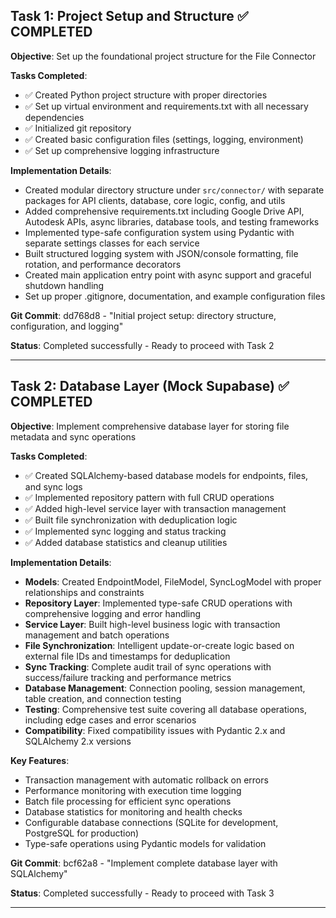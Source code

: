 ## Task 1: Project Setup and Structure ✅ COMPLETED

**Objective**: Set up the foundational project structure for the File Connector

**Tasks Completed**:
- ✅ Created Python project structure with proper directories
- ✅ Set up virtual environment and requirements.txt with all necessary dependencies
- ✅ Initialized git repository 
- ✅ Created basic configuration files (settings, logging, environment)
- ✅ Set up comprehensive logging infrastructure

**Implementation Details**:
- Created modular directory structure under `src/connector/` with separate packages for API clients, database, core logic, config, and utils
- Added comprehensive requirements.txt including Google Drive API, Autodesk APIs, async libraries, database tools, and testing frameworks
- Implemented type-safe configuration system using Pydantic with separate settings classes for each service
- Built structured logging system with JSON/console formatting, file rotation, and performance decorators
- Created main application entry point with async support and graceful shutdown handling
- Set up proper .gitignore, documentation, and example configuration files

**Git Commit**: dd768d8 - "Initial project setup: directory structure, configuration, and logging"

**Status**: Completed successfully - Ready to proceed with Task 2

---

## Task 2: Database Layer (Mock Supabase) ✅ COMPLETED

**Objective**: Implement comprehensive database layer for storing file metadata and sync operations

**Tasks Completed**:
- ✅ Created SQLAlchemy-based database models for endpoints, files, and sync logs
- ✅ Implemented repository pattern with full CRUD operations
- ✅ Added high-level service layer with transaction management 
- ✅ Built file synchronization with deduplication logic
- ✅ Implemented sync logging and status tracking
- ✅ Added database statistics and cleanup utilities

**Implementation Details**:
- **Models**: Created EndpointModel, FileModel, SyncLogModel with proper relationships and constraints
- **Repository Layer**: Implemented type-safe CRUD operations with comprehensive logging and error handling
- **Service Layer**: Built high-level business logic with transaction management and batch operations
- **File Synchronization**: Intelligent update-or-create logic based on external file IDs and timestamps for deduplication
- **Sync Tracking**: Complete audit trail of sync operations with success/failure tracking and performance metrics
- **Database Management**: Connection pooling, session management, table creation, and connection testing
- **Testing**: Comprehensive test suite covering all database operations, including edge cases and error scenarios
- **Compatibility**: Fixed compatibility issues with Pydantic 2.x and SQLAlchemy 2.x versions

**Key Features**:
- Transaction management with automatic rollback on errors
- Performance monitoring with execution time logging
- Batch file processing for efficient sync operations
- Database statistics for monitoring and health checks
- Configurable database connections (SQLite for development, PostgreSQL for production)
- Type-safe operations using Pydantic models for validation

**Git Commit**: bcf62a8 - "Implement complete database layer with SQLAlchemy"

**Status**: Completed successfully - Ready to proceed with Task 3

---
